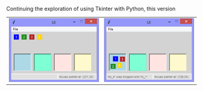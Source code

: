 Continuing the exploration of using Tkinter with Python, this version


|||
|-|-|
|![ui_v1.20_drag_and_drop_on_targets.py](illustrations/ui_v1.20_drag_and_drop_on_targets_one.png)|![ui_v1.20_drag_and_drop_on_targets.py](illustrations/ui_v1.20_drag_and_drop_on_targets_two.png)|![ui_v1.20_drag_and_drop_on_targets.py](illustrations/ui_v1.20_drag_and_drop_on_targets_three.png)|

```Python

```
